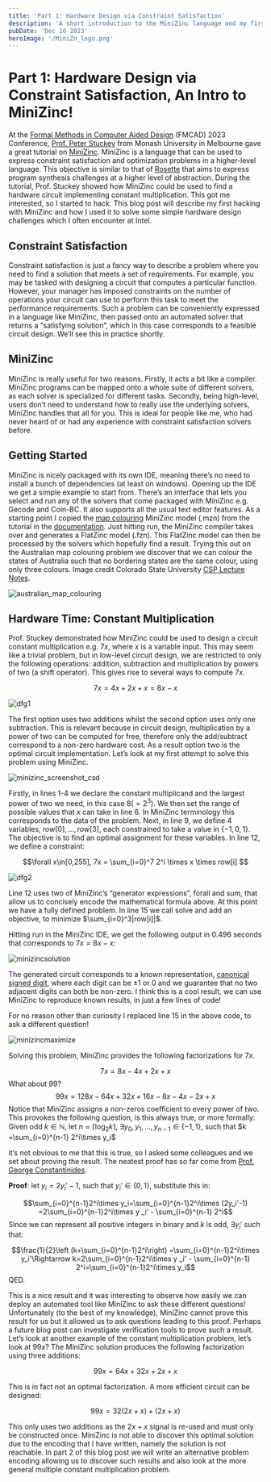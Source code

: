 ```yaml
---
title: 'Part 1: Hardware Design via Constraint Satisfaction'
description: 'A short introduction to the MiniZinc language and my first experience applying it to hardware design problems'
pubDate: 'Dec 16 2023'
heroImage: '/MiniZn_logo.png'
---
```


<link rel="stylesheet" href="https://cdn.jsdelivr.net/npm/katex@0.15.1/dist/katex.css" integrity="sha384-WsHMgfkABRyG494OmuiNmkAOk8nhO1qE+Y6wns6v+EoNoTNxrWxYpl5ZYWFOLPCM" crossorigin="anonymous">

# Part 1: Hardware Design via Constraint Satisfaction, An Intro to MiniZinc!
At the [Formal Methods in Computer Aided Design](https://fmcad.org/FMCAD23/) (FMCAD) 2023 Conference, [Prof. Peter Stuckey](https://people.eng.unimelb.edu.au/pstuckey/) from Monash University in Melbourne gave a great tutorial on [MiniZinc](https://www.minizinc.org/). MiniZinc is a language that can be used to express constraint satisfaction and optimization problems in a higher-level language. This objective is similar to that of [Rosette](https://emina.github.io/rosette/) that aims to express program synthesis challenges at a higher level of abstraction. During the tutorial, Prof. Stuckey showed how MiniZinc could be used to find a hardware circuit implementing constant multiplication. This got me interested, so I started to hack. This blog post will describe my first hacking with MiniZinc and how I used it to solve some simple hardware design challenges which I often encounter at Intel.  

## Constraint Satisfaction
Constraint satisfaction is just a fancy way to describe a problem where you need to find a solution that meets a set of requirements. For example, you may be tasked with designing a circuit that computes a particular function. However, your manager has imposed constraints on the number of operations your circuit can use to perform this task to meet the performance requirements. Such a problem can be conveniently expressed in a language like MiniZinc, then passed onto an automated solver that returns a “satisfying solution”, which in this case corresponds to a feasible circuit design. We’ll see this in practice shortly.

## MiniZinc
MiniZinc is really useful for two reasons. Firstly, it acts a bit like a compiler. MiniZinc programs can be mapped onto a whole suite of different solvers, as each solver is specialized for different tasks. Secondly, being high-level, users don’t need to understand how to really use the underlying solvers, MiniZinc handles that all for you. This is ideal for people like me, who had never heard of or had any experience with constraint satisfaction solvers before. 

## Getting Started
MiniZinc is nicely packaged with its own IDE, meaning there’s no need to install a bunch of dependencies (at least on windows). Opening up the IDE we get a simple example to start from. There’s an interface that lets you select and run any of the solvers that come packaged with MiniZinc e.g. Gecode and Coin-BC. It also supports all the usual text editor features. As a starting point I copied the [map colouring](https://www.minizinc.org/doc-2.7.6/en/modelling.html) MiniZinc model (.mzn) from the tutorial in the [documentation](https://www.minizinc.org/doc-2.7.6/en/index.html). Just hitting run, the MiniZinc compiler takes over and generates a FlatZinc model (.fzn). This FlatZinc model can then be processed by the solvers which hopefully find a result. Trying this out on the Australian map colouring problem we discover that we can colour the states of Australia such that no bordering states are the same colour, using only three colours. Image credit Colorado State University [CSP Lecture Notes](https://www.cs.colostate.edu/~howe/cs440/csroo/yr2015fa/more_progress/08_csp2015.pdf). 

![australian_map_colouring](/australian_map_colouring.png)

## Hardware Time: Constant Multiplication
Prof. Stuckey demonstrated how MiniZinc could be used to design a circuit constant multiplication e.g. $7x$, where $x$ is a variable input. This may seem like a trivial problem, but in low-level circuit design, we are restricted to only the following operations: addition, subtraction and multiplication by powers of two (a shift operator). This gives rise to several ways to compute $7x$.

$$7x=4x+2x+x=8x-x$$

![dfg1](/dfg1.png)

The first option uses two additions whilst the second option uses only one subtraction. This is relevant because in circuit design, multiplication by a power of two can be computed for free, therefore only the add/subtract correspond to a non-zero hardware cost. As a result option two is the optimal circuit implementation.
Let’s look at my first attempt to solve this problem using MiniZinc. 

![minizinc_screenshot_csd](/minizinc_screenshot_csd.png)

Firstly, in lines 1-4 we declare the constant multiplicand and the largest power of two we need, in this case $8(=2^3)$. We then set the range of possible values that $x$ can take in line 6. In MiniZinc terminology this corresponds to the data of the problem. Next, in line 9, we define 4 variables, $row[0],…,row[3]$, each constrained to take a value in $\{-1,0,1\}$. The objective is to find an optimal assignment for these variables. In line 12, we define a constraint:

$$\forall x\in[0,255], 7x = \sum_{i=0}^7 2^i \times x \times row[i] $$

![dfg2](/dfg2.png)

Line 12 uses two of MiniZinc’s “generator expressions”, forall and sum, that allow us to concisely encode the mathematical formula above. At this point we have a fully defined problem. In line 15 we call solve and add an objective, to minimize $\sum_{i=0}^3|row[i]|$.

Hitting run in the MiniZinc IDE, we get the following output in 0.496 seconds that corresponds to $7x=8x-x$:

![minizincsolution](/minizinc_solution.png)
            
The generated circuit corresponds to a known representation, [canonical signed digit](https://www.allaboutcircuits.com/technical-articles/an-introduction-to-canonical-signed-digit-representation/), where each digit can be $\pm 1$ or $0$ and we guarantee that no two adjacent digits can both be non-zero. I think this is a cool result, we can use MiniZinc to reproduce known results, in just a few lines of code!

For no reason other than curiosity I replaced line 15 in the above code, to ask a different question!

![minizincmaximize](/minizinc_maximize.png)

Solving this problem, MiniZinc provides the following factorizations for $7x$.

$$7x=8x-4x+2x+x$$
What about 99?
$$99x=128x-64x+32x+16x-8x-4x-2x+x$$
Notice that MiniZinc assigns a non-zeros coefficient to every power of two. This provokes the following question, is this always true, or more formally:
Given odd $k\in \mathbb{N}$, let $n=\lceil \log_2 k \rceil$,
$\exists y_0,y_1,…,y_{n-1}∈\{-1,1\}$, such that $k =\sum_{i=0}^{n-1} 2^i\times y_i$


It’s not obvious to me that this is true, so I asked some colleagues and we set about proving the result. The neatest proof has so far come from [Prof. George Constantinides](https://cas.ee.ic.ac.uk/people/gac1/).

**Proof**: let $y_i=2y_i'-1$, such that $y_i'∈\{0,1\}$, substitute this in:

$$\sum_{i=0}^{n-1}2^i\times y_i=\sum_{i=0}^{n-1}2^i\times (2y_i'-1) =2\sum_{i=0}^{n-1}2^i\times y _i' - \sum_{i=0}^{n-1} 2^i$$ 
Since we can represent all positive integers in binary and $k$ is odd, $\exists y_i'$ such that:

$$\frac{1}{2}\left (k+\sum_{i=0}^{n-1}2^i\right) =\sum_{i=0}^{n-1}2^i\times y_i'\Rightarrow k=2\sum_{i=0}^{n-1}2^i\times y _i' - \sum_{i=0}^{n-1} 2^i=\sum_{i=0}^{n-1}2^i\times y_i$$ 
QED.

This is a nice result and it was interesting to observe how easily we can deploy an automated tool like MiniZinc to ask these different questions! Unfortunately (to the best of my knowledge), MiniZinc cannot prove this result for us but it allowed us to ask questions leading to this proof. Perhaps a future blog post can investigate verification tools to prove such a result.
Let’s look at another example of the constant multiplication problem, let’s look at $99x$? The MiniZinc solution produces the following factorization using three additions:

$$99x=64x+32x+ 2x+x$$

This is in fact not an optimal factorization. A more efficient circuit can be designed:

$$99x=32(2x+x)+(2x+x)$$

This only uses two additions as the $2x+x$ signal is re-used and must only be constructed once. MiniZinc is not able to discover this optimal solution due to the encoding that I have written, namely the solution is not reachable. In part 2 of this blog post we will write an alternative problem encoding allowing us to discover such results and also look at the more general multiple constant multiplication problem. 
